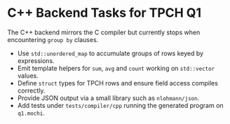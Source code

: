 # C++ Backend Tasks for TPCH Q1

The C++ backend mirrors the C compiler but currently stops when encountering
`group by` clauses.

- Use `std::unordered_map` to accumulate groups of rows keyed by expressions.
- Emit template helpers for `sum`, `avg` and `count` working on `std::vector` values.
- Define `struct` types for TPCH rows and ensure field access compiles correctly.
- Provide JSON output via a small library such as `nlohmann/json`.
- Add tests under `tests/compiler/cpp` running the generated program on `q1.mochi`.
